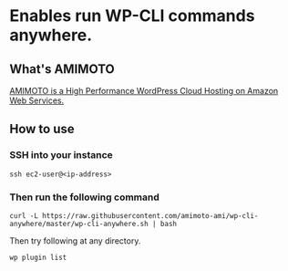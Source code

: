 # Enables run WP-CLI commands anywhere.

## What's AMIMOTO

[AMIMOTO is a High Performance WordPress Cloud Hosting on Amazon Web Services.](http://amimoto-ami.com/)

## How to use

### SSH into your instance

```
ssh ec2-user@<ip-address>
```

### Then run the following command

```
curl -L https://raw.githubusercontent.com/amimoto-ami/wp-cli-anywhere/master/wp-cli-anywhere.sh | bash
```

Then try following at any directory.

```
wp plugin list
```
